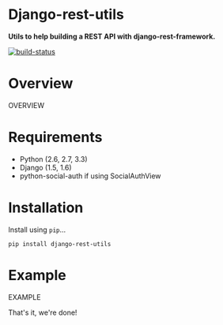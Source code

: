 # Django-rest-utils

**Utils to help building a REST API with django-rest-framework.**

[![build-status]][travis]

# Overview

OVERVIEW

# Requirements

* Python (2.6, 2.7, 3.3)
* Django (1.5, 1.6)
* python-social-auth if using SocialAuthView

# Installation

Install using `pip`...

    pip install django-rest-utils


# Example

EXAMPLE

That's it, we're done!

[build-status]: https://secure.travis-ci.org/simonluijk/django-rest-utils.png?branch=master
[travis]: http://travis-ci.org/simonluijk/django-rest-utils?branch=master
